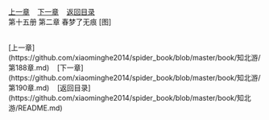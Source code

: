 
[上一章](https://github.com/xiaominghe2014/spider_book/blob/master/book/知北游/第188章.md)&nbsp;&nbsp;&nbsp;&nbsp;[下一章](https://github.com/xiaominghe2014/spider_book/blob/master/book/知北游/第190章.md)&nbsp;&nbsp;&nbsp;&nbsp;[返回目录](https://github.com/xiaominghe2014/spider_book/blob/master/book/知北游/README.md)
<br /> 第十五册 第二章 春梦了无痕 [图]<br />
    
  <br />
[上一章](https://github.com/xiaominghe2014/spider_book/blob/master/book/知北游/第188章.md)&nbsp;&nbsp;&nbsp;&nbsp;[下一章](https://github.com/xiaominghe2014/spider_book/blob/master/book/知北游/第190章.md)&nbsp;&nbsp;&nbsp;&nbsp;[返回目录](https://github.com/xiaominghe2014/spider_book/blob/master/book/知北游/README.md)
